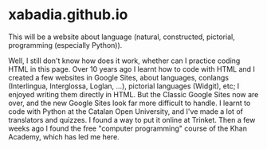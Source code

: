 # xabadia.github.io
This will be a website about language (natural, constructed, pictorial, programming (especially Python)).

Well, I still don't know how does it work, whether can I practice coding HTML in this page. Over 10 years ago I learnt how to code with HTML and I created a few websites in Google Sites, about languages, conlangs (Interlingua, Interglossa, Loglan, ...), pictorial languages (Widgit), etc; I enjoyed writing them directly in HTML. But the Classic Google Sites now are over, and the new Google Sites look far more difficult to handle.
I learnt to code with Python at the Catalan Open University, and I've made a lot of translators and quizzes. I found a way to put it online at Trinket.
Then a few weeks ago I found the free "computer programming" course of the Khan Academy, which has led me here.
